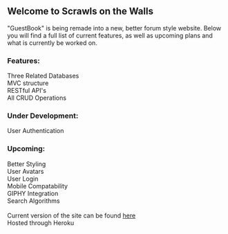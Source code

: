 <h2>Welcome to Scrawls on the Walls</h2>

"GuestBook" is being remade into a new, better forum style website. Below you will find a full list of current features, as well as upcoming plans and what is currently be worked on.

<h3>Features:</h3>
Three Related Databases<br/>
MVC structure<br/>
RESTful API's<br/>
All CRUD Operations<br/>

<h3>Under Development:</h3>
User Authentication<br/>

<h3>Upcoming:</h3>
Better Styling<br/>
User Avatars<br/>
User Login<br/>
Mobile Compatability<br/>
GIPHY Integration<br/>
Search Algorithms<br/>
<br/>
Current version of the site can be found <a href='https://msc-guestbook.herokuapp.com/'>here</a><br/>
Hosted through Heroku
